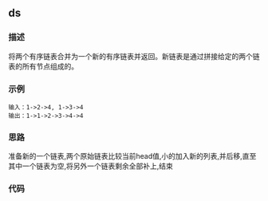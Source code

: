 ## ds
### 描述
将两个有序链表合并为一个新的有序链表并返回。新链表是通过拼接给定的两个链表的所有节点组成的。 
### 示例
```
输入：1->2->4, 1->3->4
输出：1->1->2->3->4->4
```
### 思路
准备新的一个链表,两个原始链表比较当前head值,小的加入新的列表,并后移,直至其中一个链表为空,将另外一个链表剩余全部补上,结束
### 代码

